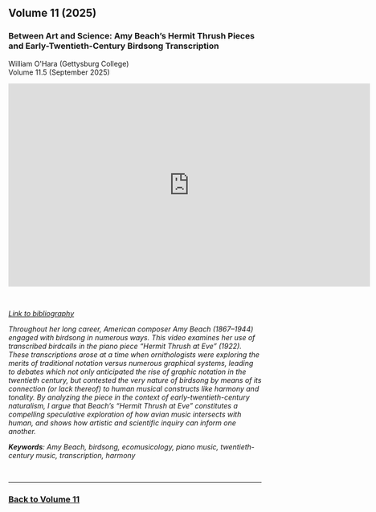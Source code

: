 ## Volume 11 (2025)

### Between Art and Science: Amy Beach’s Hermit Thrush Pieces and Early-Twentieth-Century Birdsong Transcription
William O'Hara (Gettysburg College)<br/>
Volume 11.5 (September 2025)

<div class="intrinsic-container intrinsic-container-16x9">
<center><iframe src="https://player.vimeo.com/video/1092163367?title=0&byline=0&portrait=0" width="720" height="405" frameborder="0" allow="autoplay; fullscreen" allowfullscreen></iframe></center> 
</div><p>&nbsp;</p>

*[Link to bibliography](http://www.smt-v.org/bibliographies/11_5_OHara.pdf)*

*Throughout her long career, American composer Amy Beach (1867–1944) engaged with birdsong in numerous ways. This video examines her use of transcribed birdcalls in the piano piece “Hermit Thrush at Eve” (1922). These transcriptions arose at a time when ornithologists were exploring the merits of traditional notation versus numerous graphical systems, leading to debates which not only anticipated the rise of graphic notation in the twentieth century, but contested the very nature of birdsong by means of its connection (or lack thereof) to human musical constructs like harmony and tonality. By analyzing the piece in the context of early-twentieth-century naturalism, I argue that Beach’s “Hermit Thrush at Eve” constitutes a compelling speculative exploration of how avian music intersects with human, and shows how artistic and scientific inquiry can inform one another.*

***Keywords**: Amy Beach, birdsong, ecomusicology, piano music, twentieth-century music, transcription, harmony*

<!--DOI: [http://doi.org/10.30535/smtv.11.5](http://doi.org/10.30535/smtv.11.5)-->
<p>&nbsp;</p>
<hr>


### [Back to Volume 11](volume11-test.md)
